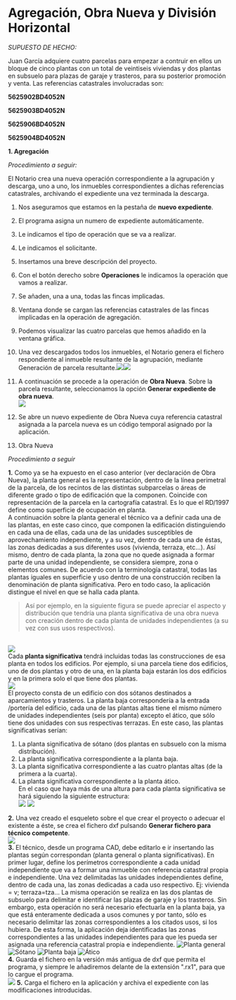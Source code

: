 # Agregación, Obra Nueva y División Horizontal

*SUPUESTO DE HECHO:*

Juan García adquiere cuatro parcelas para empezar a contruir en ellos un bloque de cinco plantas con un total de veintiseis viviendas y dos plantas en subsuelo para plazas de garaje y trasteros, para su posterior promoción y venta.
Las referencias catastrales involucradas son:

**5625902BD4052N**

**5625903BD4052N**

**5625906BD4052N**

**5625904BD4052N** 

**1. Agregación**

*Procedimiento a seguir:*

El Notario crea una nueva operación correspondiente a la agrupación y descarga, uno a uno, los inmuebles correspondientes a dichas referencias catastrales, archivando el expediente una vez terminada la descarga.
1. Nos aseguramos que estamos en la pestaña de **nuevo expediente**.
2. El programa asigna un numero de expediente automáticamente.
3. Le indicamos el tipo de operación que se va a realizar.
4. Le indicamos el solicitante.
5. Insertamos una breve descripción del proyecto.
6. Con el botón derecho sobre **Operaciones** le indicamos la operación que vamos a realizar.
7. Se añaden, una a una, todas las fincas implicadas.
8. Ventana donde se cargan las referencias catastrales de las fincas implicadas en la operación de agregación.
9. Podemos visualizar las cuatro parcelas que hemos añadido en la ventana gráfica.
10. Una vez descargados todos los inmuebles, el Notario genera el fichero respondiente al inmueble resultante de la agrupación, mediante Generación de parcela resultante.![](images/ag+on+dh/ag+on+dh1.jpg)![](images/ag+on+dh/ag+on+dh2.jpg)
11. A continuación se procede a la operación de **Obra Nueva**. Sobre la parcela resultante, seleccionamos la opción **Generar expediente de obra nueva**.<br>![](images/ag+on+dh/ag+on+dh4.jpg)
12. Se abre un nuevo expediente de Obra Nueva cuya referencia catastral asignada a la parcela nueva es un código temporal asignado por la aplicación.


2. Obra Nueva

*Procedimiento a seguir*

**1.** Como ya se ha expuesto en el caso anterior (ver declaración de Obra Nueva), la planta general es la representación, dentro de la línea perimetral de la parcela, de los recintos de las distintas subparcelas o áreas de diferente grado o tipo de edificación que la componen.  Coincide con representación de la parcela en la cartografía catastral. Es lo que el RD/1997 define como superficie de ocupación en planta.<br>
A continuación sobre la planta general el técnico va a definir cada una de las plantas, en este caso cinco, que componen la edificación distinguiendo en cada una de ellas, cada una de las unidades susceptibles de aprovechamiento independiente, y a su vez, dentro de cada una de éstas, las zonas dedicadas a sus diferentes usos (vivienda, terraza, etc...). Así mismo, dentro de cada planta, la zona que no quede asignada a formar parte de una unidad independiente, se considera siempre, zona o elementos comunes. De acuerdo con la terminología catastral, todas las plantas iguales en superficie y uso dentro de una construcción reciben la denominación de planta significativa. Pero en todo caso, la aplicación distingue el nivel en que se halla cada planta.<br>
> Así por ejemplo, en la siguiente figura se puede apreciar el aspecto y distribución que tendría una planta significativa de una obra nueva con creación dentro de cada planta de unidades independientes (a su vez con sus usos respectivos). 
         
<br>![](images/ag+on+dh/ag+on+dh8.jpg)<br>Cada **planta significativa** tendrá incluidas todas las construcciones de esa planta en todos los edificios. Por ejemplo, si una parcela tiene dos edificios, uno de dos plantas y otro de una, en la planta baja estarán los dos edificios y en la primera solo el que tiene dos plantas.<br> ![](images/ag+on+dh/ag+on+dh9.jpg)<br>El proyecto consta de un edificio con dos sótanos destinados a aparcamientos y trasteros. La planta baja correspondería a la entrada /portería del edificio, cada una de las plantas altas tiene el mismo número de unidades independientes (seis por planta) excepto el ático, que sólo tiene dos unidades con sus respectivas terrazas.
	En este caso, las plantas significativas serían: 
1. La planta significativa de sótano (dos plantas en subsuelo con la misma distribución).
2. La planta significativa correspondiente a la planta baja.
3. La planta significativa correspondiente a las cuatro plantas altas (de la primera a la cuarta).
4. La planta significativa correspondiente a la planta ático. <br> En el caso que haya más de una altura para cada planta significativa se hará siguiendo la siguiente estructura: <br> ![](images/ag+on+dh/ag+on+dh10.jpg) ![](images/ag+on+dh/ag+on+dh11.jpg)


**2.** Una vez creado el esqueleto sobre el que crear el proyecto o adecuar el existente a éste, se crea el fichero dxf pulsando **Generar fichero para técnico competente**.<br> ![](images/ag+on+dh/ag+on+dh12.jpg)<br>
**3.** El técnico, desde un programa CAD, debe editarlo e ir insertando las plantas según correspondan (planta general o planta significativas).  En primer lugar, define los perímetros correspondiente a cada unidad independiente que va a formar una inmueble con referencia catastral propia e independiente. Una vez delimitadas las unidades independientes define, dentro de cada una, las zonas dedicadas a cada uso respectivo. Ej: vivienda = v; terraza=tza...
	La misma operación se realiza en las dos plantas de subsuelo para delimitar e identificar las plazas de garaje y los trasteros. 
	Sin embargo, esta operación no será necesario efectuarla en la planta baja, ya que está enteramente dedicada a usos comunes y por tanto, sólo es necesario delimitar las zonas correspondientes a los citados usos, si los hubiera.
	De esta forma, la aplicación deja identificadas las zonas correspondientes a las unidades independientes para que les pueda ser asignada una referencia catastral propia e independiente. ![Planta general](images/ag+on+dh/ag+on+dh13.jpg)![Sótano](images/ag+on+dh/ag+on+dh14.jpg) ![Planta baja](images/ag+on+dh/ag+on+dh15.jpg) ![Ático](images/ag+on+dh/ag+on+dh16.jpg)<br>
**4.** Guarda el fichero en la versión más antigua de dxf que permita el programa, y siempre le añadiremos delante de la extensión ".rx1", para que lo cargue el programa. <br> ![](images/ag+on+dh/ag+on+dh18.jpg)
**5.** Carga el fichero en la aplicación y archiva el expediente con las modificaciones introducidas.
    
